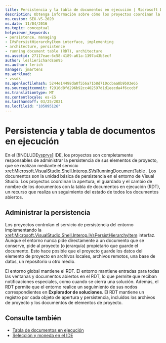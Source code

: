 ```yaml
---
title: Persistencia y la tabla de documentos en ejecución | Microsoft Docs
description: Obtenga información sobre cómo los proyectos coordinan la apertura, el guardado y el cambio de nombre de documento en la tabla de documentos en ejecución, que realiza un seguimiento del estado del documento en el IDE de Visual Studio.
ms.custom: SEO-VS-2020
ms.date: 11/04/2016
ms.topic: conceptual
helpviewer_keywords:
- persistence, managing
- IVsPersistHierarchyItem interface, implementing
- architecture, persistence
- running document table (RDT), architecture
ms.assetid: 27117eae-6c58-4189-a61a-1397a43b5ecf
author: leslierichardson95
ms.author: lerich
manager: jmartens
ms.workload:
- vssdk
ms.openlocfilehash: 5244e14498da0f556a71b8d710ccbaa8b9b03e65
ms.sourcegitcommit: f2916d8fd296b92cc402597d1d1eecda4f6cccbf
ms.translationtype: MT
ms.contentlocale: es-ES
ms.lasthandoff: 03/25/2021
ms.locfileid: "105095126"
---
```

# <a name="persistence-and-the-running-document-table"></a>Persistencia y tabla de documentos en ejecución
En el [!INCLUDE[vsprvs](../../code-quality/includes/vsprvs_md.md)] IDE, los proyectos son completamente responsables de administrar la persistencia de sus elementos de proyecto, que se realizan mediante el servicio <xref:Microsoft.VisualStudio.Shell.Interop.SVsRunningDocumentTable> . Los documentos son la unidad básica de persistencia en el entorno de Visual Studio. Los proyectos coordinan la apertura, el guardado y el cambio de nombre de los documentos con la tabla de documentos en ejecución (RDT), un recurso que realiza un seguimiento del estado de todos los documentos abiertos.

## <a name="managing-persistence"></a>Administrar la persistencia
 Los proyectos controlan el servicio de persistencia del entorno implementando la <xref:Microsoft.VisualStudio.Shell.Interop.IVsPersistHierarchyItem> interfaz. Aunque el entorno nunca pide directamente a un documento que se conserve, pide al proyecto (o jerarquía) propietario que guarde el documento. Esto hace posible que el proyecto guarde los datos del elemento de proyecto en archivos locales, archivos remotos, una base de datos, un repositorio u otro medio.

 El entorno global mantiene el RDT. El entorno mantiene entradas para todas las ventanas y documentos abiertos en el RDT, lo que permite que reciban notificaciones especiales, como cuando se cierra una solución. Además, el RDT permite que el entorno realice un seguimiento de sus nodos correspondientes en **Explorador de soluciones**. El RDT mantiene un registro por cada objeto de apertura y persistencia, incluidos los archivos de proyecto y los documentos de elementos de proyecto.

## <a name="see-also"></a>Consulte también
- [Tabla de documentos en ejecución](../../extensibility/internals/running-document-table.md)
- [Selección y moneda en el IDE](../../extensibility/internals/selection-and-currency-in-the-ide.md)

